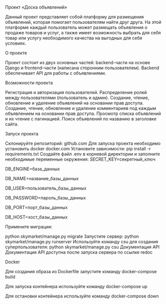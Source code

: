 Проект «Доска объявлений»

Данный проект представляет собой платформу для размещения объявлений, которая помогает пользователям найти друг друга. На этой платформе каждый пользователь может размещать объявления о продаже товаров и услуг, а также имеет возможность выбрать для себя товар или услугу необходимого качества на выгодных для себя условиях.

О проекте

Проект состоит из двух основных частей: backend-части на основе Django и frontend-части (написана сторонним пользователем). Backend обеспечивает API для работы с объявлениями.

Возможности проекта

Регистрация и авторизация пользователей.
Распределение ролей между пользователями (пользователь и админ).
Создание, чтение, обновление и удаление объявлений на основании прав доступа.
Создание, чтение, обновление и удаление комментариев под каждым объявлением на основании прав доступа.
Просмотр списка объявлений и их чтение с пагинацией.
Поиск объявлений по названию в заголовке сайта.

Запуск проекта

Склонируйте репозиторий:
github.com
Для запуска проекта необходимо установить docker
docker.com
Установите зависимости:
pip install -r requirements.txt
Создайте файл .env в корневой директории и заполните необходимые переменные окружения:
SECRET_KEY=секретный_ключ

DB_ENGINE=база_данных

DB_NAME=название_базы_данных

DB_USER=пользователь_базы_данных

DB_PASSWORD=пароль_базы_данных

DB_PORT=порт_базы_данных

DB_HOST=хост_базы_данных

Примените миграции:

python skymarket/manage.py migrate
Запустите сервер:
python skymarket/manage.py runserver
Используйте команду csu для создания суперпользователя:
python skymarket/manage.py csu
Документация API
Документация API доступна после запуска сервера по ссылке redoc

Docker

Для создания образа из Dockerfile запустите команду docker-compose build

Для запуска контейнера используйте команду docker-compose up

Для остановки контейнера используйте команду docker-compose down
